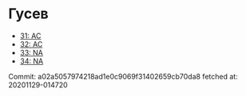 # Гусев
- [31: AC](31.md)
- [32: AC](32.md)
- [33: NA](33.md)
- [34: NA](34.md)

Commit: a02a5057974218ad1e0c9069f31402659cb70da8
 fetched at: 20201129-014720
